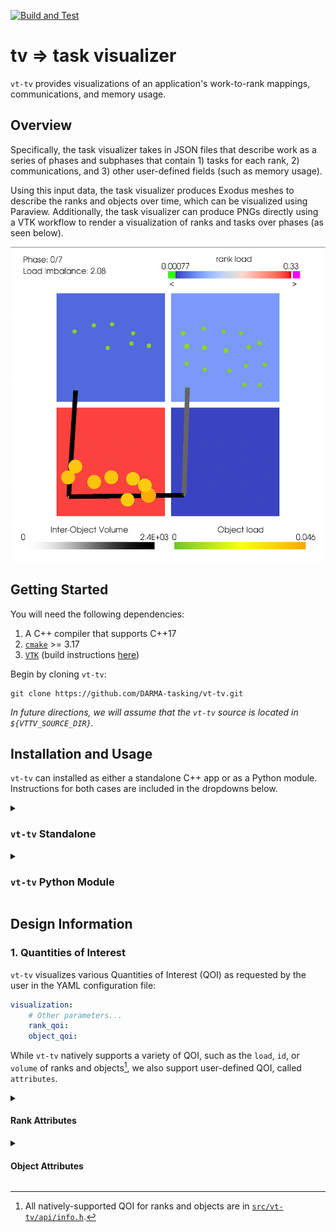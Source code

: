 [![Build and Test](https://github.com/DARMA-tasking/vt-tv/actions/workflows/build-and-test.yml/badge.svg)](https://github.com/DARMA-tasking/vt-tv/actions/workflows/build-and-test.yml)

# tv => task visualizer

`vt-tv` provides visualizations of an application's work-to-rank mappings, communications, and memory usage.

## Overview

Specifically, the task visualizer takes in JSON files that describe work as a series of phases and subphases that contain 1) tasks for each rank, 2) communications, and 3) other user-defined fields (such as memory usage).

Using this input data, the task visualizer produces Exodus meshes to
describe the ranks and objects over time, which can be visualized
using Paraview. Additionally, the task visualizer can produce PNGs
directly using a VTK workflow to render a visualization of ranks and
tasks over phases (as seen below).

![Example Output PNG](./docs/example-output-image.png)

## Getting Started

You will need the following dependencies:

1. A C++ compiler that supports C++17
2. [`cmake`](https://cmake.org/cmake/help/latest/) >= 3.17
3. [`VTK`](https://docs.vtk.org/en/latest/index.html) (build instructions [here](https://gitlab.kitware.com/vtk/vtk/-/blob/master/Documentation/docs/build_instructions/build.md))

Begin by cloning `vt-tv`:

```
git clone https://github.com/DARMA-tasking/vt-tv.git
```

_In future directions, we will assume that the `vt-tv` source is located in `${VTTV_SOURCE_DIR}`._

## Installation and Usage

`vt-tv` can installed as either a standalone C++ app or as a Python module. Instructions for both cases are included in the dropdowns below.

<details>
<summary><h3><code>vt-tv</code> Standalone</h3></summary>

### 1. Install

A sample build script is provided in `dev-build.sh` (you will need to update the paths).

For an interactive build (recommended), run from the `vt-tv` directory:

```bash
./build.sh
```

_In future directions, we will assume  that the `vt-tv` build is in `${VTTV_BUILD_DIR}`._

### 2. Usage

`vt-tv` requires two inputs:

1. One or more JSON data files
2. A YAML configuration fil (which contains the path to the JSON data files)

The basic call to `vt-tv` is:

```bash
${VTTV_BUILD_DIR}/apps/vt_standalone -c path/to/config
```

**Important**: the `path/to/config` argument should be relative to `${VTTV_SOURCE_DIR}` (see example below).

### YAML Input

A sample YAML configuration file can be found in `${VTTV_SOURCE_DIR}/config/conf.yaml`. To use it, run

```bash
${VTTV_BUILD_DIR}/apps/vt_standalone -c config/conf.yaml
```

### JSON Data Files

Sample JSON data files are provided in `${VTTV_SOURCE_DIR}/tests/unit/lb_test_data`.

Information regarding the JSON format can be found [in vt's
documentation](https://darma-tasking.github.io/docs/html/node-lb-data.html); the JSON schema validator is located [here](https://github.com/DARMA-tasking/vt/blob/develop/scripts/JSON_data_files_validator.py).


</details>
<details>
<summary><h3><code>vt-tv</code> Python Module</h3></summary>

### Dependencies

In addition to the basic `vt-tv` dependencies listed above, you will also need:

1. A Python version between 3.8 - 3.11
2. [`nanobind`](https://nanobind.readthedocs.io/en/latest/), which can be installed with:

```sh
pip install nanobind
```

### 1. Install

First, specify the location of your `VTK` build (see above) with:

```bash
export VTK_DIR=/path/to/vtk/build
```

Optional: To specify the number of parallel jobs to use during the build, you can set the `VT_TV_CMAKE_JOBS` environment variable:

```bash
export VT_TV_CMAKE_JOBS=8
```

Then install the binded `vt-tv` Python module with:

```bash
pip install <path/to/vt-tv/source>
```

_Note: Behind the scenes, the usual `cmake` and `make` commands are run. Depending on your system, this can cause the install process to be lengthy as it will be compiling the entire `vt-tv` library._

### 2. Usage

Import the `vt-tv` module into your project using:

```python
import vttv
```

The only function you need is `vttv.tvFromJson`, which has the following (C++) function signature:

```cpp
void tvFromJson(
    const std::vector<std::string>& input_json_per_rank_list,
    const std::string& input_yaml_params_str,
    uint64_t num_ranks
)
```

The parameters are:
- `input_json_per_rank_list`: A list of the input JSON data strings (one string per rank). In the C++ standalone app, this equates to the input JSON data files.
- `input_yaml_params_str`: The visualization and output configuration data, formatted as a dictionary but exported as a string (see example below). This equates to the standalone app's input YAML configuration file.
- `num_ranks`: The number of ranks to be visualized by `vt-tv`.

As an example, here is the (emptied) code used by the [`Load Balancing Analysis Framework`](https://github.com/DARMA-tasking/LB-analysis-framework) to call `vt-tv`:

```python
import vttv

# Populate with the JSON data from each rank
ranks_json_str = []

# Populate with the desired configuration parameters
vttv_params = {
    "x_ranks": ,
    "y_ranks": ,
    "z_ranks": ,
    "object_jitter": ,
    "rank_qoi": ,
    "object_qoi": ,
    "save_meshes": ,
    "force_continuous_object_qoi": ,
    "output_visualization_dir": ,
    "output_visualization_file_stem":
}

# Populate with number of ranks used in the current problem
num_ranks =

# Call vt-tv
vttv.tvFromJson(ranks_json_str, str(vttv_params), num_ranks)
```
</details>

## Design Information

### 1. Quantities of Interest

`vt-tv` visualizes various Quantities of Interest (QOI) as requested by the user in the YAML configuration file:

```yaml
visualization:
    # Other parameters...
    rank_qoi:
    object_qoi:
```

While `vt-tv` natively supports a variety of QOI, such as the `load`, `id`, or `volume` of ranks and objects[^1], we also support user-defined QOI, called `attributes`.

<details>
<summary><h4>Rank Attributes</h4></summary>

Rank `attributes` are defined in the `metadata` field of the JSON data files. For example:

```json
{
    "metadata": {
        "rank": 0,
        "attributes": {
            "max_memory_usage": 8.0e+9
        }
    }
}
```
In this example, the user defines `max_memory_usage` as a rank attribute. This can then be specified as a `rank_qoi` in the YAML configuration file.

</details>
<details>
<summary><h4>Object Attributes</h4></summary>

Object `attributes` are defined in the `tasks` field of the JSON data files. For example:

```json
{
    "phases": [
        {
            "id": 0,
            "tasks": [
                {
                    "entity": {
                        "home": 0,
                        "id": 0,
                        "migratable": true,
                        "type": "object"
                    },
                    "node": 0,
                    "resource": "cpu",
                    "time": 2.0,
                    "attributes": {
                        "home_rank": 0,
                        "shared_bytes": 10000.0,
                        "shared_id": 0
                    }
                },
            ]
        }
    ]
}
```

In this case, the user has defined `home_rank`, `shared_bytes` and `shared_id` as potential QOI.

In the YAML configuration file passed to `vt-tv`, they may specify any of these as their `object_qoi`.

</details>

[^1]: All natively-supported QOI for ranks and objects are in [`src/vt-tv/api/info.h`](https://github.com/DARMA-tasking/vt-tv/blob/master/src/vt-tv/api/info.h).